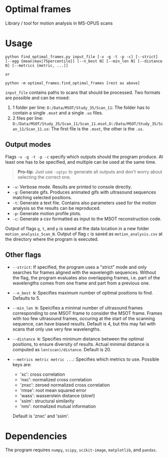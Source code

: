 # Optimal frames
Library / tool for motion analysis in MS-OPUS scans

# Usage

```
python find_optimal_frames.py input_file [-v -g -t -p -c] [--strict] [--agg {mean|max|75percentile}] [--n_best N] [--min_len N] [--distance N] [--metrics [metric, ...]]

or 

python -m optimal_frames.find_optimal_frames [rest as above]
```

`input_file` contains paths to scans that should be processed. Two formats are possible and can be mixed:

1. 1 folder per line: `D:/Data/MSOT/Study_35/Scan_11`: The folder has to contain a single `.msot` and a single `.us` files.
2. 2 files per line: `D:/Data/MSOT/Study_35/Scan_11/Scan_11.msot,D:/Data/MSOT/Study_35/Scan_11/Scan_11.us`: The first file is the `.msot`, the other is the `.us`.

## Output modes

Flags `-v -g -t -p -c` specify which outputs should the program produce. At least one has to be specified, and multiple can be used at the same time.

> **Pro-tip**: Just use `-vgtpc` to generate all outputs and don't worry about selecting the correct one.

* `-v`: Verbose mode. Results are printed to console directly.
* `-g`: Generate gifs. Produces animated gifs with ultrasound sequences matching selected positions.
* `-t`: Generate a text file. Contains also parameters used for the motion analysis so the results can be reproduced.
* `-p`: Generate motion profile plots.
* `-c`: Generate a csv formatted as input to the MSOT reconstruction code.

Output of flags `g`, `t`, and `p` is saved at the data location in a new folder `motion_analysis_Scan_N`. Output of flag `c` is saved as `motion_analysis.csv` at the directory where the program is executed.

## Other flags

* `--strict`: If specified, the program uses a "strict" mode and only searches for frames aligned with the wavelength sequences. Without the flag, the program evaluates also overlapping frames, i.e. part of the wavelengths comes from one frame and part from a previous one.
* `--n_best N`: Specifies maximum number of optimal positions to find. Defaults to 5.
* `--min_len N`: Speicifies a minimal number of ultrasound frames corresponding to one MSOT frame to consider the MSOT frame. Frames with too few ultrasound frames, occuring at the start of the scanning sequence, can have biased results. Default is 4, but this may fail with scans that only use very few wavelengths.
* `--distance N`: Specifies minimum distance between the optimal positions, to ensure diversity of results. Actual minimal distance is computed as `len(scan)/distance`. Default is 20.
* `--metrics metric metric ...`: Specifies which metrics to use. Possible keys are:
    * 'xc': cross correlation
    * 'nxc': normalized cross correlation
    * 'znxc': zeroed normalized cross correlation
    * 'rmse': root mean squared error
    * 'wass': wasserstein distance (slow!)
    * 'ssim': structural similarity
    * 'nmi': normalized mutual information

    Default is 'znxc' and 'ssim'.
    
# Dependencies

The program requires `numpy`, `scipy`, `scikit-image`, `matplotlib`, and `pandas`.
